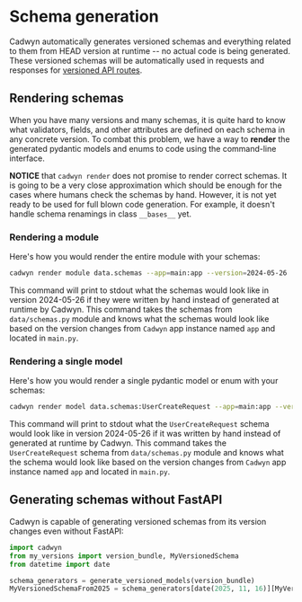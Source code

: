 # Schema generation

Cadwyn automatically generates versioned schemas and everything related to them from HEAD version at runtime -- no actual code is being generated. These versioned schemas will be automatically used in requests and responses for [versioned API routes](./main_app.md#main-app).

## Rendering schemas

When you have many versions and many schemas, it is quite hard to know what validators, fields, and other attributes are defined on each schema in any concrete version. To combat this problem, we have a way to **render** the generated pydantic models and enums to code using the command-line interface.

**NOTICE** that `cadwyn render` does not promise to render correct schemas. It is going to be a very close approximation which should be enough for the cases where humans check the schemas by hand. However, it is not yet ready to be used for full blown code generation. For example, it doesn't handle schema renamings in class `__bases__` yet.

### Rendering a module

Here's how you would render the entire module with your schemas:

```bash
cadwyn render module data.schemas --app=main:app --version=2024-05-26
```
<!-- TODO: Add an option to use a callable instead of a variable -->
This command will print to stdout what the schemas would look like in version 2024-05-26 if they were written by hand instead of generated at runtime by Cadwyn. This command takes the schemas from `data/schemas.py` module and knows what the schemas would look like based on the version changes from `Cadwyn` app instance named `app` and located in `main.py`.

### Rendering a single model

Here's how you would render a single pydantic model or enum with your schemas:

```bash
cadwyn render model data.schemas:UserCreateRequest --app=main:app --version=2024-05-26
```

This command will print to stdout what the `UserCreateRequest` schema would look like in version 2024-05-26 if it was written by hand instead of generated at runtime by Cadwyn. This command takes the `UserCreateRequest` schema from `data/schemas.py` module and knows what the schema would look like based on the version changes from `Cadwyn` app instance named `app` and located in `main.py`.

## Generating schemas without FastAPI

Cadwyn is capable of generating versioned schemas from its version changes even without FastAPI:

```python
import cadwyn
from my_versions import version_bundle, MyVersionedSchema
from datetime import date

schema_generators = generate_versioned_models(version_bundle)
MyVersionedSchemaFrom2025 = schema_generators[date(2025, 11, 16)][MyVersionedSchema]

```